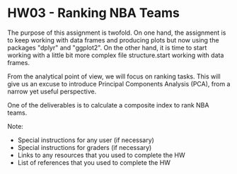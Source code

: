 # HW03 - Ranking NBA Teams

The purpose of this assignment is twofold. On one hand, the assignment is to keep working with data frames and producing plots but now using the packages "dplyr" and "ggplot2". On the other hand, it is time to start working with a little bit
more complex file structure.start working with data frames.

From the analytical point of view, we will focus on ranking tasks. This will give us an excuse to introduce Principal Components Analysis (PCA), from a narrow yet useful perspective.

One of the deliverables is to calculate a composite index to rank NBA teams.

Note:
- Special instructions for any user (if necessary)
- Special instructions for graders (if necessary)
- Links to any resources that you used to complete the HW
- List of references that you used to complete the HW
